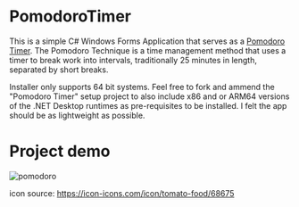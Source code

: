 # PomodoroTimer
This is a simple C# Windows Forms Application that serves as a [Pomodoro Timer](https://todoist.com/productivity-methods/pomodoro-technique). The Pomodoro Technique is a time management method that uses a timer to break work into intervals, traditionally 25 minutes in length, separated by short breaks. 

Installer only supports 64 bit systems. Feel free to fork and ammend the "Pomodoro Timer" setup project to also include x86 and or ARM64 versions of the .NET Desktop runtimes as pre-requisites to be installed. I felt the app should be as lightweight as possible.

# Project demo
![pomodoro](https://github.com/user-attachments/assets/d799f1d8-8032-4c93-a0fb-3aff12419bc6)

icon source: https://icon-icons.com/icon/tomato-food/68675
